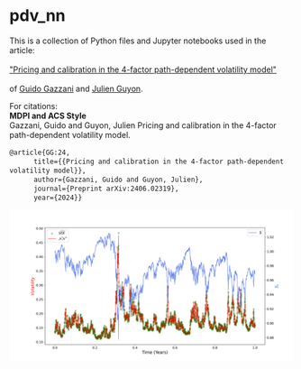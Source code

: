 # pdv_nn

This is a collection of Python files and Jupyter notebooks used in the article:<br><br> <a href="https://arxiv.org/abs/2406.02319">
"Pricing and calibration in the 4-factor path-dependent volatility model"</a> <br><br>
of <a href ="https://homepage.univie.ac.at/guido.gazzani/">Guido Gazzani</a> and <a href ="https://cermics.enpc.fr/~guyon/">Julien Guyon</a>.


For citations:\
**MDPI and ACS Style**\
Gazzani, Guido and Guyon, Julien Pricing and calibration in the 4-factor path-dependent volatility model.
```
@article{GG:24,
      title={{Pricing and calibration in the 4-factor path-dependent volatility model}}, 
      author={Gazzani, Guido and Guyon, Julien},
      journal={Preprint arXiv:2406.02319},
      year={2024}}
```

![Example](figures/4FPDV_simulation_scatter_0.png)
